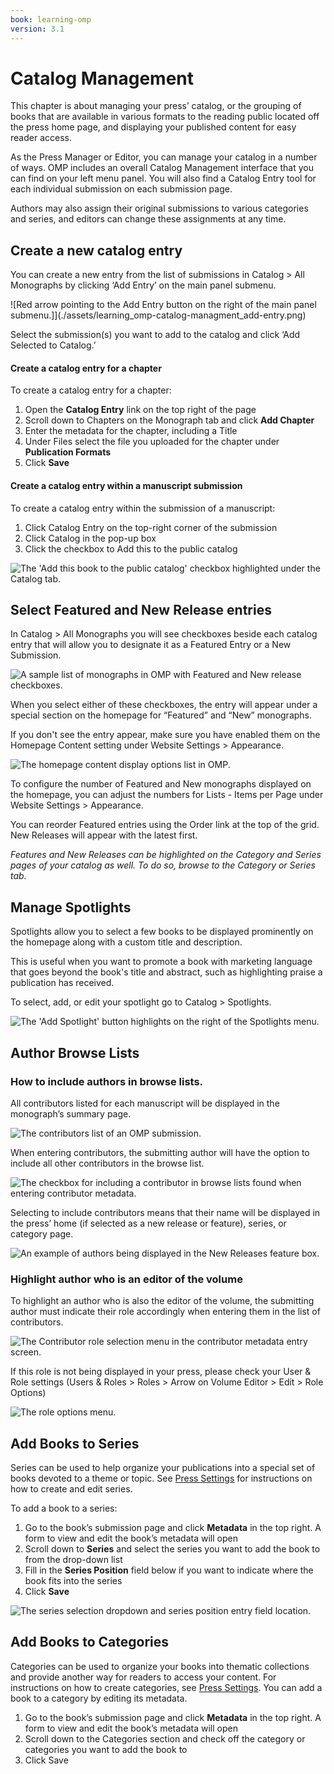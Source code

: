 ```yaml
---
book: learning-omp
version: 3.1
---
```


# Catalog Management

This chapter is about managing your press’ catalog, or the grouping of books that are available in various formats to the reading public located off the press home page, and displaying your published content for easy reader access.

As the Press Manager or Editor, you can manage your catalog in a number of ways. OMP includes an overall Catalog Management interface that you can find on your left menu panel. You will also find a Catalog Entry tool for each individual submission on each submission page.

Authors may also assign their original submissions to various categories and series, and editors can change these assignments at any time.

## Create a new catalog entry

You can create a new entry from the list of submissions in Catalog > All Monographs by clicking ‘Add Entry’ on the main panel submenu.

!\[Red arrow pointing to the Add Entry button on the right of the main panel submenu.]\](./assets/learning_omp-catalog-managment_add-entry.png)

Select the submission(s) you want to add to the catalog and click ‘Add Selected to Catalog.’

#### Create a catalog entry for a chapter

To create a catalog entry for a chapter:
1. Open the **Catalog Entry** link on the top right of the page
2. Scroll down to Chapters on the Monograph tab and click **Add Chapter**
3. Enter the metadata for the chapter, including a Title
4. Under Files select the file you uploaded for the chapter under **Publication Formats**
5. Click **Save**

#### Create a catalog entry within a manuscript submission

To create a catalog entry within the submission of a manuscript:
1. Click Catalog Entry on the top-right corner of the submission
2. Click Catalog in the pop-up box
3. Click the checkbox to Add this to the public catalog

![The 'Add this book to the public catalog' checkbox highlighted under the Catalog tab.](./assets/learning_omp-catalog-managment_catalog-entry.png)

## Select Featured and New Release entries

In Catalog > All Monographs you will see checkboxes beside each catalog entry that will allow you to designate it as a Featured Entry or a New Submission.

![A sample list of monographs in OMP with Featured and New release checkboxes.](./assets/learning_omp-catalog-managment_feat-monograph.png)

When you select either of these checkboxes, the entry will appear under a special section on the homepage for “Featured” and “New” monographs.

If you don't see the entry appear, make sure you have enabled them on the Homepage Content setting under Website Settings > Appearance.

![The homepage content display options list in OMP.](./assets/learning_omp-catalog-managment_homepage-content.png)

To configure the number of Featured and New monographs displayed on the homepage, you can adjust the numbers for Lists - Items per Page under Website Settings > Appearance.

You can reorder Featured entries using the Order link at the top of the grid. New Releases will appear with the latest first.

*Features and New Releases can be highlighted on the Category and Series pages of your catalog as well. To do so, browse to the Category or Series tab.*

## Manage Spotlights

Spotlights allow you to select a few books to be displayed prominently on the homepage along with a custom title and description.

This is useful when you want to promote a book with marketing language that goes beyond the book's title and abstract, such as highlighting praise a publication has received.

To select, add, or edit your spotlight go to Catalog > Spotlights.

![The 'Add Spotlight' button highlights on the right of the Spotlights menu.](./assets/learning_omp-catalog-managment_add-spotlight.png)

## Author Browse Lists

### How to include authors in browse lists.

All contributors listed for each manuscript will be displayed in the monograph’s summary page.

![The contributors list of an OMP submission.](./assets/learning_omp-catalog-managment_auth-contrib1.png)

When entering contributors, the submitting author will have the option to include all other contributors in the browse list.

![The checkbox for including a contributor in browse lists found when entering contributor metadata.](./assets/learning_omp-catalog-managment_auth-contrib2.png)

Selecting to include contributors means that their name will be displayed in the press’ home (if selected as a new release or feature), series, or category page.

![An example of authors being displayed in the New Releases feature box.](./assets/learning_omp-catalog-managment_new-release.png)

### Highlight author who is an editor of the volume

To highlight an author who is also the editor of the volume, the submitting author must indicate their role accordingly when entering them in the list of contributors.

![The Contributor role selection menu in the contributor metadata entry screen.](./assets/learning_omp-catalog_managment-contributor_role.png)

If this role is not being displayed in your press, please check your User & Role settings (Users & Roles > Roles > Arrow on Volume Editor > Edit > Role Options)

![The role options menu.](./assets/learning_omp-catalog_managment-role_options.png)

## Add Books to Series

Series can be used to help organize your publications into a special set of books devoted to a theme or topic. See [Press Settings](./press-setup.md#press-settings) for instructions on how to create and edit series.

To add a book to a series:

1. Go to the book’s submission page and click **Metadata** in the top right. A form to view and edit the book’s metadata will open
2. Scroll down to **Series** and select the series you want to add the book to from the drop-down list
3. Fill in the **Series Position** field below if you want to indicate where the book fits into the series
4. Click **Save**

![The series selection dropdown and series position entry field location.](./assets/learning_omp-catalog_managment-series.png)

## Add Books to Categories

Categories can be used to organize your books into thematic collections and provide another way for readers to access your content. For instructions on how to create categories, see [Press Settings](./press-setup.md#press-settings). You can add a book to a category by editing its metadata.

1. Go to the book’s submission page and click **Metadata** in the top right. A form to view and edit the book’s metadata will open
2. Scroll down to the Categories section and check off the category or categories you want to add the book to
3. Click Save
